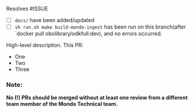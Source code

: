 Resolves #ISSUE

- [ ] `docs/` have been added/updated
- [ ] `sh run.sh make build-mondo-ingest` has been run on this branch(after `docker pull obolibrary/odkfull:dev), and no errors occurred.

High-level description. This PR:

- One
- Two
- Three

### Note: 

**No (!) PRs should be merged without at least one review from a different team member of the Mondo Technical team.**
